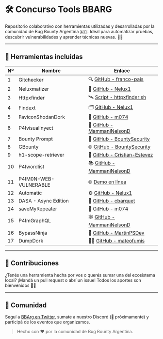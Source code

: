 # 🛠️ Concurso Tools BBARG

Repositorio colaborativo con herramientas utilizadas y desarrolladas por la comunidad de Bug Bounty Argentina 🇦🇷. Ideal para automatizar pruebas, descubrir vulnerabilidades y aprender técnicas nuevas. 🐞🚀

---

## 🔧 Herramientas incluidas

| Nº  | Nombre                     | Enlace                                                                 |
|-----|----------------------------|------------------------------------------------------------------------|
| 1   | Gitchecker                 | 🔍 [GitHub - franco-pais](https://github.com/franco-pais/gitchecker)   |
| 2   | Neluxmatizer               | 🔧 [GitHub - Nelux1](https://github.com/Nelux1/Neluxmatizer)            |
| 3   | Httpxfinder                | 🛰️ [Script - httpxfinder.sh](https://github.com/Nelux1/HttpxFinder/blob/main/httpxfinder.sh) |
| 4   | Findext                    | 🗂️ [GitHub - Nelux1](https://github.com/Nelux1/Findext.git)             |
| 5   | FaviconShodanDork          | 🧲 [GitHub - m074](https://github.com/m074/FaviconShodanDork/)          |
| 6   | P4Ivisualinyect            | 💉 [GitHub - MammaniNelsonD](https://github.com/MammaniNelsonD/P4IvisualInyect) |
| 7   | Bounty Prompt              | 🧠 [GitHub - BountySecurity](https://github.com/BountySecurity/BountyPrompt) |
| 8   | GBounty                    | 🌐 [GitHub - BountySecurity](https://github.com/BountySecurity/gbounty) |
| 9   | h1-scope-retriever         | 🎯 [GitHub - Cristian-Estevez](https://github.com/Cristian-Estevez/bb-arg-h1-scope-retriever) |
| 10  | P4Iwordlist                | 📚 [GitHub - MammaniNelsonD](https://github.com/MammaniNelsonD/P4Iwordlist) |
| 11  | P4IM0N-WEB-VULNERABLE      | 🌐 [Demo en línea](https://macabro99.pythonanywhere.com/)              |
| 12  | Automatic                  | ⚙️ [GitHub - Nelux1](https://github.com/Nelux1/Automatic.git)           |
| 13  | DASA - Async Edition       | 🧵 [GitHub - cbarquet](https://github.com/cbarquet/dasa)                |
| 14  | saveMyRepeater            | 🔁 [GitHub - m074](https://github.com/m074/saveMyRepeater)              |
| 15  | P4ImGraphQL                | 🕸️ [GitHub - MammaniNelsonD](https://github.com/MammaniNelsonD/P4ImGraphQL) |
| 16  | BypassNinja                | 🥷 [GitHub - MartinPSDev](https://github.com/MartinPSDev/BypassNinja)   |
| 17  | DumpDork                  | 🕵️‍♂️ [GitHub - mateofumis](https://github.com/mateofumis/dumpdork)     |

---

## 🤝 Contribuciones

¿Tenés una herramienta hecha por vos o querés sumar una del ecosistema local? ¡Mandá un pull request o abrí un issue! Todos los aportes son bienvenidos 💬🙌

---

## 🐞 Comunidad

Seguí a [BBArg en Twitter](https://twitter.com/BBArgentina), sumate a nuestro Discord (🚧 próximamente) y participá de los eventos que organizamos.

> Hecho con ❤️ por la comunidad de Bug Bounty Argentina.
